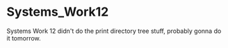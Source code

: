 # Systems_Work12
Systems Work 12
didn't do the print directory tree stuff, probably gonna do it tomorrow.
